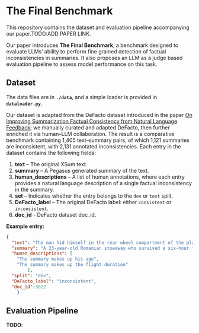 # The Final Benchmark

This repository contains the dataset and evaluation pipeline accompanying our paper.TODO:ADD PAPER LINK.

Our paper introduces **The Final Benchmark**, a benchmark designed to evaluate LLMs’ ability to perform fine grained detection of factual inconsistencies in summaries. It also proposes an LLM as a judge based evaluation pipeline to assess model performance on this task.

## Dataset

The data files are in **`./data`**, and a simple loader is provided in **``dataloader.py``**. 

Our dataset is adapted from the DeFacto dataset introduced in the paper [On Improving Summarization Factual Consistency from Natural Language Feedback](https://arxiv.org/pdf/2212.09968); we manually curated and adapted DeFacto, then further enriched it via human–LLM collaboration. 
The result is a comparative benchmark containing 1,405 text–summary pairs, of which 1,121 summaries are inconsistent, with 2,131 annotated inconsistencies.
Each entry in the dataset contains the following fields:

1. **text** – The original XSum text.  
2. **summary** – A Pegasus generated summary of the text.  
3. **human_descriptions** – A list of human annotations, where each entry provides a natural language description of a single factual inconsistency in the summary. 
4. **set** – Indicates whether the entry belongs to the `dev` or `test` split.  
5. **DeFacto_label** – The original DeFacto label: either `consistent` or `inconsistent`.  
6. **doc_id** - DeFacto dataset doc_id.

**Example entry:**

```json
{
  "text": "The man hid himself in the rear wheel compartment of the plane which landed at Heathrow Airport on Sunday. He was taken into police custody in London but later released without charge. He had bruises and hypothermia from outside temperatures as low as -41C, Austrian media reported. He survived because the plane flew at a low altitude to avoid stormy weather. The man apparently got under a fence at Schwechat airport in Vienna and climbed into the undercarriage of the first plane he saw without knowing its destination. The plane belonged to a sheikh from the United Arab Emirates and had been standing empty on the tarmac at Schwechat airport since Thursday. It flew without passengers to Heathrow, where the Romanian was picked up by police and arrested for stowing away. He could have been charged or fined or given a fixed penalty, the Metropolitan Police told the BBC. But he was cautioned and freed with no further action being taken, PA news agency reported. The man could also have been handed to the UK Border Agency. But it is understood that there is no immigration issue and that the agency will not seek to deport him, according to PA. As Romania is part of the EU, the man is free to enter the UK. A spokesman for the Civil Aviation Authority (CAA) said the stowaway was \"very lucky\" to be alive. \"If they don't find the right part to stow away, they can be crushed when the undercarriage comes up,\" he said. He added: \"Because of the altitude and temperatures during the flight, there is a severe risk to them through exposure and lack of oxygen. \"If that doesn't kill them, then they could be unconscious when the aircraft descends, and that can mean that when the undercarriage opens again, they will fall out.\" According to Austrian media reports, the man just wanted to get out of Vienna and look for work. Romania is a member of the European Union, so Romanians can travel to the UK for holidays. However, controls on Romanians working in Britain remain in place.",
  "summary": "A 23-year-old Romanian stowaway who survived a six-hour flight from Vienna to London has been released by police.",
  "human_descriptions": [
    "The summary makes up his age",
    "The summary makes up the flight duration"
        ],
  "split": "dev",
  "DeFacto_label": "inconsistent",
  "doc_id":3022 
    }
 ```
## Evaluation Pipeline

**TODO**: 
